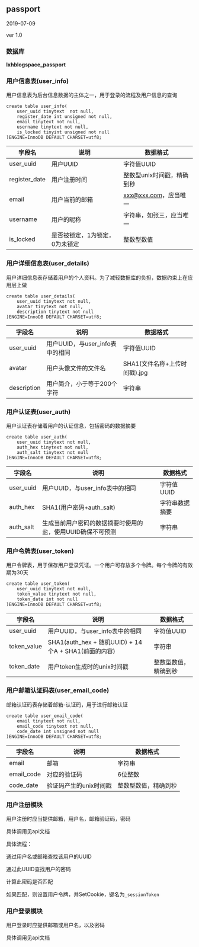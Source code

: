 ## passport

2019-07-09

ver 1.0

### 数据库

**lxhblogspace_passport**

### 用户信息表(user_info)

用户信息表为后台信息数据的主体之一，用于登录的流程及用户信息的查询

```mysql
create table user_info(
    user_uuid tinytext  not null,
    register_date int unsigned not null,
    email tinytext not null,
    username tinytext not null,
    is_locked tinyint unsigned not null
)ENGINE=InnoDB DEFAULT CHARSET=utf8;
```

| 字段名        | 说明                           | 数据格式                   |
| ------------- | ------------------------------ | -------------------------- |
| user_uuid | 用户UUID                 | 字符值UUID                 |
| register_date | 用户注册时间                   | 整数型unix时间戳，精确到秒 |
| email    | 用户当前的邮箱                | xxx@xxx.com，应当唯一         |
| username | 用户的昵称         | 字符串，如张三，应当唯一      |
| is_locked     | 是否被锁定，1为锁定，0为未锁定 | 整数型数值                 |

### 用户详细信息表(user_details)

用户详细信息表存储着用户的个人资料。为了减轻数据库的负担，数据约束上在应用层上做

```mysql
create table user_details(
	user_uuid tinytext not null,
    avatar tinytext not null,
    description tinytext not null
)ENGINE=InnoDB DEFAULT CHARSET=utf8;
```

| 字段名      | 说明                            | 数据格式                      |
| ----------- | ------------------------------- | ----------------------------- |
| user_uuid   | 用户UUID，与user_info表中的相同 | 字符值UUID                    |
| avatar      | 用户头像文件的文件名            | SHA1(文件名称+上传时间戳).jpg |
| description | 用户简介，小于等于200个字符     | 字符串                        |


### 用户认证表(user_auth)

用户认证表存储着用户的认证信息，包括密码的数据摘要

```mysql
create table user_auth(
	user_uuid tinytext not null,
    auth_hex tinytext not null,
    auth_salt tinytext not null
)ENGINE=InnoDB DEFAULT CHARSET=utf8;
```

| 字段名    | 说明                                                       | 数据格式       |
| --------- | ---------------------------------------------------------- | -------------- |
| user_uuid | 用户UUID，与user_info表中的相同                            | 字符值UUID     |
| auth_hex  | SHA1(用户密码+auth_salt)                                   | 字符串数据摘要 |
| auth_salt | 生成当前用户密码的数据摘要时使用的盐，使用UUID确保不可预测 | 字符串         |

### 用户令牌表(user_token)

用户令牌表，用于保存用户登录凭证。一个用户可存放多个令牌。每个令牌的有效期为30天

```mysql
create table user_token(
    user_uuid tinytext not null,
    token_value tinytext not null,
    token_date int not null
)ENGINE=InnoDB DEFAULT CHARSET=utf8;
```

| 字段名 | 说明 | 数据格式 |
| ---- | ---- | ---- |
| user_uuid  | 用户UUID，与user_info表中的相同                            | 字符值UUID           |
| token_value | SHA1(auth_hex + 随机UUID) + 14个A + SHA1(前面的内容)       | 字符串               |
| token_date | 用户token生成时的unix时间戳                                | 整数型数值，精确到秒 |



### 用户邮箱认证码表(user_email_code)

邮箱认证码表存储着邮箱-认证码，用于进行邮箱认证

```mysql
create table user_email_code(
    email tinytext not null,
    email_code tinytext not null,
    code_date int unsigned not null
)ENGINE=InnoDB DEFAULT CHARSET=utf8;
```

| 字段名     | 说明                   | 数据格式             |
| ---------- | ---------------------- | -------------------- |
| email      | 邮箱                   | 字符串               |
| email_code | 对应的验证码           | 6位整数              |
| code_date  | 验证码产生的unix时间戳 | 整数型数值，精确到秒 |

### 用户注册模块

用户注册时应当提供邮箱，用户名，邮箱验证码，密码

具体调用见api文档

具体流程：

通过用户名或邮箱查找该用户的UUID

通过此UUID查找用户的密码

计算此密码是否匹配

如果匹配，则设置用户令牌，并SetCookie，键名为`_sessionToken`

### 用户登录模块

用户登录时应提供邮箱或用户名，以及密码

具体调用见api文档


